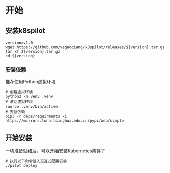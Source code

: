 # 开始

## 安装k8spilot
```shell
version=v1.0
wget https://github.com/vegaoqiang/k8spilot/releases/${version}.tar.gz
tar xf ${version}.tar.gz
cd ${version}
```

### 安装依赖
推荐使用Python虚拟环境

```shell
# 创建虚拟环境
python3 -m venv .venv
# 激活虚拟环境
source .venv/bin/active
# 安装依赖
pip3 -r deps/requirments -i https://mirrors.tuna.tsinghua.edu.cn/pypi/web/simple
```

## 开始安装
一切准备就绪后，可以开始安装Kubernetes集群了
```shell
# 执行以下命令进入交互式配置安装
./pilot deploy
```





